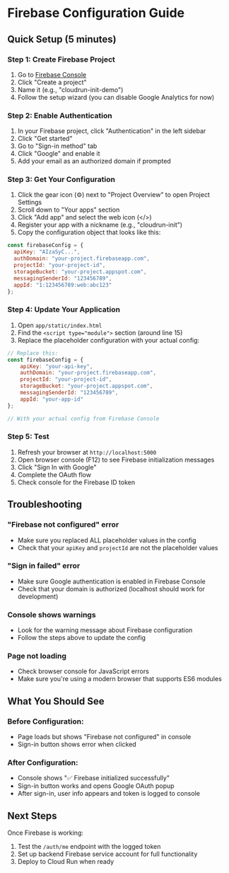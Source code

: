 # Firebase Configuration Guide

## Quick Setup (5 minutes)

### Step 1: Create Firebase Project
1. Go to [Firebase Console](https://console.firebase.google.com/)
2. Click "Create a project"
3. Name it (e.g., "cloudrun-init-demo")
4. Follow the setup wizard (you can disable Google Analytics for now)

### Step 2: Enable Authentication
1. In your Firebase project, click "Authentication" in the left sidebar
2. Click "Get started"
3. Go to "Sign-in method" tab
4. Click "Google" and enable it
5. Add your email as an authorized domain if prompted

### Step 3: Get Your Configuration
1. Click the gear icon (⚙️) next to "Project Overview" to open Project Settings
2. Scroll down to "Your apps" section
3. Click "Add app" and select the web icon (</>)
4. Register your app with a nickname (e.g., "cloudrun-init")
5. Copy the configuration object that looks like this:

```javascript
const firebaseConfig = {
  apiKey: "AIzaSyC...",
  authDomain: "your-project.firebaseapp.com",
  projectId: "your-project-id",
  storageBucket: "your-project.appspot.com",
  messagingSenderId: "123456789",
  appId: "1:123456789:web:abc123"
};
```

### Step 4: Update Your Application
1. Open `app/static/index.html`
2. Find the `<script type="module">` section (around line 15)
3. Replace the placeholder configuration with your actual config:

```javascript
// Replace this:
const firebaseConfig = {
    apiKey: "your-api-key",
    authDomain: "your-project.firebaseapp.com",
    projectId: "your-project-id",
    storageBucket: "your-project.appspot.com",
    messagingSenderId: "123456789",
    appId: "your-app-id"
};

// With your actual config from Firebase Console
```

### Step 5: Test
1. Refresh your browser at `http://localhost:5000`
2. Open browser console (F12) to see Firebase initialization messages
3. Click "Sign In with Google"
4. Complete the OAuth flow
5. Check console for the Firebase ID token

## Troubleshooting

### "Firebase not configured" error
- Make sure you replaced ALL placeholder values in the config
- Check that your `apiKey` and `projectId` are not the placeholder values

### "Sign in failed" error
- Make sure Google authentication is enabled in Firebase Console
- Check that your domain is authorized (localhost should work for development)

### Console shows warnings
- Look for the warning message about Firebase configuration
- Follow the steps above to update the config

### Page not loading
- Check browser console for JavaScript errors
- Make sure you're using a modern browser that supports ES6 modules

## What You Should See

### Before Configuration:
- Page loads but shows "Firebase not configured" in console
- Sign-in button shows error when clicked

### After Configuration:
- Console shows "✅ Firebase initialized successfully"
- Sign-in button works and opens Google OAuth popup
- After sign-in, user info appears and token is logged to console

## Next Steps

Once Firebase is working:
1. Test the `/auth/me` endpoint with the logged token
2. Set up backend Firebase service account for full functionality
3. Deploy to Cloud Run when ready 